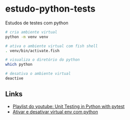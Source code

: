# estudo-python-tests
Estudos de testes com python

```bash
# cria ambiente virtual
python -m venv venv

# ativa o ambiente virtual com fish shell
. venv/bin/activate.fish

# visualiza o diretório do python
which python

# desativa o ambiente virtual
deactive
```

## Links
- [Playlist do youtube: Unit Testing in Python with pytest](https://www.youtube.com/playlist?list=PLyb_C2HpOQSBWGekd7PfhHnb9GnqDgrxS)
- [Ativar e desativar virtual env com python](https://packaging.python.org/en/latest/guides/installing-using-pip-and-virtual-environments/#creating-a-virtual-environment)
